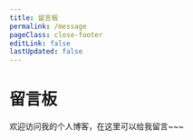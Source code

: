 ```yaml
---
title: 留言板
permalink: /message
pageClass: close-footer
editLink: false
lastUpdated: false
---
```


# 留言板

欢迎访问我的个人博客，在这里可以给我留言~~~

